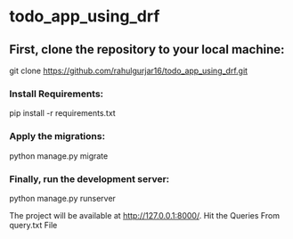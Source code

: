 # todo_app_using_drf
## First, clone the repository to your local machine:

git clone https://github.com/rahulgurjar16/todo_app_using_drf.git

### Install Requirements:
pip install -r requirements.txt

### Apply the migrations:
python manage.py migrate

### Finally, run the development server:
python manage.py runserver

The project will be available at http://127.0.0.1:8000/. Hit the Queries From query.txt File

